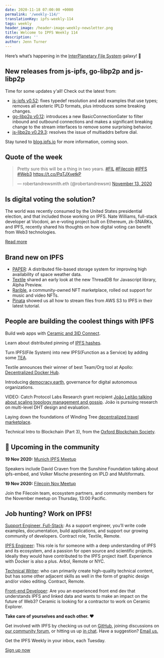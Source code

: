 ```yaml
---
date: 2020-11-18 07:00:00 +0000
permalink: '/weekly-114/'
translationKey: ipfs-weekly-114
tags: weekly
header_image: /header-image-weekly-newsletter.png
title: Welcome to IPFS Weekly 114
description: ''
author: Jenn Turner
---
```


Here’s what’s happening in the [InterPlanetary File System](https://ipfs.io/) galaxy! 🚀

## New releases from js-ipfs, go-libp2p and js-libp2p

Time for some updates y'all! Check out the latest from:

- [js-ipfs v0.52](https://github.com/ipfs/js-ipfs/releases/tag/ipfs%400.52.0): fixes typedef resolution and add examples that use types; removes all esoteric IPLD formats, plus introduces some breaking changes.
- [go-libp2p v0.12](https://github.com/libp2p/go-libp2p/releases/tag/v0.12.0): introduces a new BasicConnectionGater to filter inbound and outbound connections and makes a significant breaking change to the stream interfaces to remove some surprising behavior.
- [js-libp2p v0.29.3](https://github.com/libp2p/js-libp2p/releases/tag/v0.29.3): resolves the issue of multiaddrs before dial.

Stay tuned to [blog.ipfs.io](https://blog.ipfs.io/) for more information, coming soon.

## Quote of the week

<blockquote class="twitter-tweet"><p lang="en" dir="ltr">Pretty sure this will be a thing in two years. <a href="https://twitter.com/hashtag/FIL?src=hash&amp;ref_src=twsrc%5Etfw">#FIL</a> <a href="https://twitter.com/hashtag/Filecoin?src=hash&amp;ref_src=twsrc%5Etfw">#Filecoin</a> <a href="https://twitter.com/hashtag/IPFS?src=hash&amp;ref_src=twsrc%5Etfw">#IPFS</a> <a href="https://twitter.com/hashtag/Web3?src=hash&amp;ref_src=twsrc%5Etfw">#Web3</a> <a href="https://t.co/PqTJXvetkP">https://t.co/PqTJXvetkP</a></p>&mdash; robertandrewsmith.eth (@robertandrewsm) <a href="https://twitter.com/robertandrewsm/status/1327307937409327116?ref_src=twsrc%5Etfw">November 13, 2020</a></blockquote>

## Is digital voting the solution?

The world was recently consumed by the United States presidential election, and that included those working on IPFS. Nate Williams, full-stack developer at Vocdoni, an e-voting project built on Ethereum, zk-SNARKs, and IPFS, recently shared his thoughts on how digital voting can benefit from Web3 technologies.

[Read more](https://www.coindesk.com/digital-voting-privacy-blockchain)

## Brand new on IPFS

- [PAPER](https://www.researchgate.net/publication/337450101_A_Distributed_File-Based_Storage_System_for_Improving_High_Availability_of_Space_Weather_Data): A distributed file-based storage system for improving high availability of space weather data.
- [Textile](https://blog.textile.io/threaddb-for-javascript-alpha-preview/) shared an early look at the new ThreadDB for Javascript library, Alpha Preview.
- [Rarible](https://twitter.com/rariblecom/status/1325859471332171783), a community-owned NFT marketplace, rolled out support for music and video NFTs.
- [Pinata](https://medium.com/pinata/stream-files-from-aws-s3-to-ipfs-a0e23ffb7ae5) showed us all how to stream files from AWS S3 to IPFS in their latest tutorial.

## People are building the coolest things with IPFS

Build web apps with [Ceramic and 3ID Connect](https://medium.com/ceramic/tutorial-build-web-apps-with-ceramic-and-3id-connect-bd1353b8876a).

Learn about distributed pinning of [IPFS hashes](https://medium.com/avado-node/distributed-pinning-of-ipfs-hashes-a6a977f980d3).

Turn IPFS(File System) into new IPFS(Function as a Service) by adding some [TEA](https://medium.com/@pushbar/turn-ipfs-file-system-into-new-ipfs-function-as-a-service-by-adding-some-tea-ec1d97ce59e6).

Textile announces their winner of best Team/Org tool at Apollo: [Decentralized Docker Hub](https://blog.textile.io/apollo-ddocker-winner/).

Introducing [democracy.earth](https://democracy.earth/), governance for digital autonomous organizations.

VIDEO: Catch Protocol Labs Research grant recipient [João Leitão talking about scaling topology management and gossip](https://www.youtube.com/watch?v=jheTqE-aEe0&list=PLhuBigpl7lqu6xWpiXtbEzJQtlMH1tqoG&index=1). João is pursuing research on multi-level DHT design and evaluation.

Laying down the foundations of Winding Tree [decentralized travel marketplace](https://blog.windingtree.com/laying-down-the-foundations-of-winding-tree-decentralized-travel-marketplace-3007ac896f3f).

Technical Intro to Blockchain (Part 3), from the [Oxford Blockchain Society](https://oxfordblockchain.medium.com/technical-intro-to-blockchain-part-3-68a6dccc429e).

## 📆 Upcoming in the community

**19 Nov 2020:** [Munich IPFS Meetup](https://www.meetup.com/de-DE/Munich-IPFS-User-Group)

Speakers include David Craven from the Sunshine Foundation talking about ipfs-embed, and Volker Mische presenting on IPLD and Multiformats.

**19 Nov 2020:** [Filecoin Nov Meetup](https://www.meetup.com/Filecoin-San-Francisco/events/274375839/)

Join the Filecoin team, ecosystem partners, and community members for the November meetup on Thursday, 13:00 Pacific.

## Job hunting? Work on IPFS!

[Support Engineer, Full-Stack](https://textile.breezy.hr/p/b4aada03ce62-support-engineer-full-stack-contractor): As a support engineer, you’ll write code examples, documentation, build applications, and support our growing community of developers. Contract role, Textile, Remote.

[IPFS Engineer](https://authenticjobs.com/job/3315/arbol-inc-ipfs-engineer): This role is for someone with a deep understanding of IPFS and its ecosystem, and a passion for open source and scientific projects. Ideally they would have contributed to the IPFS project itself. Experience with Docker is also a plus. Arbol, Remote or NYC.

[Technical Writer](https://www.notion.so/Hiring-Technical-Writer-bc6a543f6bea40f28c06abfbfd810ea4): who can primarily create high-quality technical content, but has some other adjacent skills as well in the form of graphic design and/or video editing. Contract, Remote.

[Front-end Developer](https://twitter.com/ceramicnetwork/status/1305886402886995968): Are you an experienced front end dev that understands IPFS and linked data and wants to make an impact on the future of Web3? Ceramic is looking for a contractor to work on Ceramic Explorer.

**Take care of yourselves and each other. ❤️**

Get involved with IPFS by checking us out on [GitHub](https://github.com/ipfs), joining discussions on [our community forum](https://discuss.ipfs.io/), or hitting us up [in chat](https://riot.im/app/#/room/#ipfs:matrix.org). Have a suggestion? [Email us.](mailto:newsletter@ipfs.io)

Get the IPFS Weekly in your inbox, each Tuesday.

<p><a href="https://ipfs.us4.list-manage.com/subscribe?u=25473244c7d18b897f5a1ff6b&amp;id=cad54b2230" class="button button-primary">Sign up now</a></p>
